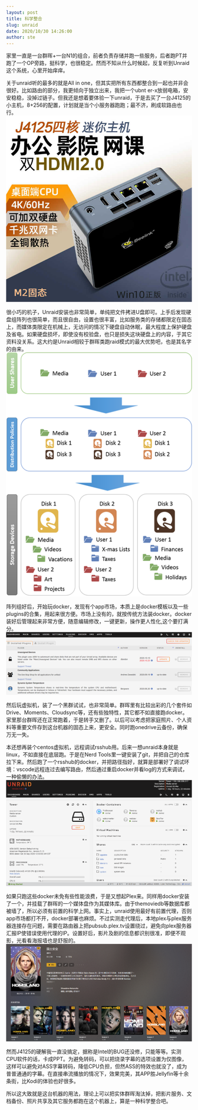 ```yaml
---
layout: post
title: 科学整合
slug: unraid
date: 2020/10/30 14:26:00
author: ste
---
```


家里一直是一台群晖+一台N1的组合，前者负责存储并跑一些服务，后者跑PT并跑了一个OP旁路，挺科学，也很稳定。然而不知从什么时候起，反复听到Unraid这个系统，心里开始痒痒。

关于unraid听的最多的就是All in one，但其实把所有东西都整合到一起也并非会很好。比如路由的部分，我更倾向于独立出来，我把一个ubnt er-x放弱电箱，安安稳稳，没掉过链子。但我还是想着要体验一下unraid，于是去买了一台J4125的小主机，8+256的配置，计划就是当个小服务器跑跑；最不济，刷成软路由也行。
![GK55](./images/GK55.jpg)

很小巧的机子，Unraid安装也非常简单，单纯把文件拷进U盘即可。上手后发现硬盘组阵列也很简单，而且很自由，设置也很丰富，比如服务类的存储都限定在固态上，而媒体类限定在机械上，无访问的情况下硬盘自动休眠，最大程度上保护硬盘及省电。如果硬盘损坏，即使没有校验盘，也只是损失这块硬盘上的内容，于其它资料没关系。这大约是Unraid相较于群晖类跑raid模式的最大优势吧，也是其名字的由来。
![文件逻辑](./images/files.png)

阵列组好后，开始玩docker，发现有个app市场，本质上是docker模板以及一些plugins的合集，用起来很方便。市场上没有的，就按传统方法装docker。docker装好后管理起来非常方便，随意编辑修改，一键更新，操作更人性化,这个要打满分。
![插件更新](./images/update.png)

然后玩虚拟机，装了一个黑群试试，也非常简单。群晖里有比较出彩的几个套件如Drive、Moments、Cloudsync等，还有些独特性，其它都不如直接跑docker。家里那台群晖还在正常跑着，于是转手又删了。以后可以考虑把家庭照片、个人资料等重要文件存到这台机器的固态上来，更安全。同时跑onedrive云备份，确保万无一失。

本还想再装个centos虚拟机，远程调试rsshub用。后来一想unraid本身就是linux，不如直接在底层跑。于是在Nerd Tools里一键安装了git，并把自己的仓库拉下来。然后跑了一个rsshub的docker，并把路径指好，就算是部署好了调试环境：vscode远程连过去编写路由，然后通过重启docker并看log的方式来调试，一种偷懒的办法。
![dashboard](./images/unraid.png)

如果只跑这些docker未免有些性能浪费，于是又想起Plex来。同样用docker安装了一个，并挂载了群晖的一个媒体盘作为其媒体库。由于themoviedb等数据库都被墙了，所以必须有前置的科学上网。事实上，unraid使用最好有前置代理，否则app市场都打不开，docker部署也麻烦。不过实测走代理后，本地plex与plex服务器连接存在问题，需要在路由器上把pubsub.plex.tv设置绕过，避免向plex服务器汇报IP使错误使用代理的IP。设置好后，影片及剧的信息都识别很准，即便不观影，光看看海报墙也是舒服的。
![PLEX](./images/plex.png)

然而J4125的硬解我一直没搞定，据称是Intel的BUG还没修，只能等等。实测CPU软件的话，卡成PPT。为避免转码，可以把烧录字幕的选项设置为仅图像，这样可以避免对ASS字幕转码，降低CPU负担，但然ASS的特效也就没了，成为普普通通的字幕。在直接串流播放的情况下，效果完美，其APP胜Jellyfin等十余条街，比Kodi的体验也好很多。

所以这大致就是这台机器的用法，理论上可以把实体群晖淘汰掉，把影片服务、文档备份、照片共享及其它服务都跑在这个机器上，算是一种科学整合吧。